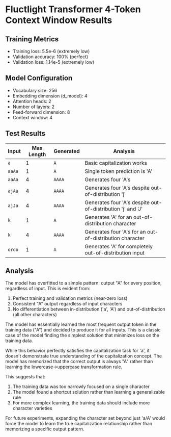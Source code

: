 # Fluctlight Transformer 4-Token Context Window Results

## Training Metrics
- Training loss: 5.5e-6 (extremely low)
- Validation accuracy: 100% (perfect)
- Validation loss: 1.14e-5 (extremely low)

## Model Configuration
- Vocabulary size: 256
- Embedding dimension (d_model): 4
- Attention heads: 2
- Number of layers: 2
- Feed-forward dimension: 8
- Context window: 4

## Test Results

| Input | Max Length | Generated | Analysis |
|-------|------------|-----------|----------|
| `a`   | 1          | `A`       | Basic capitalization works |
| `aaAa`| 1          | `A`       | Single token prediction is 'A' |
| `aaAa`| 4          | `AAAA`    | Generates four 'A's |
| `ajAa`| 4          | `AAAA`    | Generates four 'A's despite out-of-distribution 'j' |
| `ajJa`| 4          | `AAAA`    | Generates four 'A's despite out-of-distribution 'j' and 'J' |
| `k`   | 1          | `A`       | Generates 'A' for an out-of-distribution character |
| `k`   | 4          | `AAAA`    | Generates four 'A's for an out-of-distribution character |
| `ordo`| 1          | `A`       | Generates 'A' for completely out-of-distribution input |

## Analysis

The model has overfitted to a simple pattern: output "A" for every position, regardless of input. This is evident from:

1. Perfect training and validation metrics (near-zero loss)
2. Consistent "A" output regardless of input characters
3. No differentiation between in-distribution ('a', 'A') and out-of-distribution (all other characters)

The model has essentially learned the most frequent output token in the training data ("A") and decided to produce it for all inputs. This is a classic case of the model finding the simplest solution that minimizes loss on the training data.

While this behavior perfectly satisfies the capitalization task for 'a', it doesn't demonstrate true understanding of the capitalization concept. The model has memorized that the correct output is always "A" rather than learning the lowercase→uppercase transformation rule.

This suggests that:
1. The training data was too narrowly focused on a single character
2. The model found a shortcut solution rather than learning a generalizable rule
3. For more complex learning, the training data should include more character varieties

For future experiments, expanding the character set beyond just 'a/A' would force the model to learn the true capitalization relationship rather than memorizing a specific output pattern.
